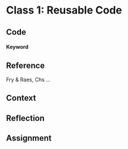 # Class 1: Reusable Code



## Code

#### Keyword



## Reference

Fry & Raes, Chs ...


## Context


## Reflection


## Assignment
